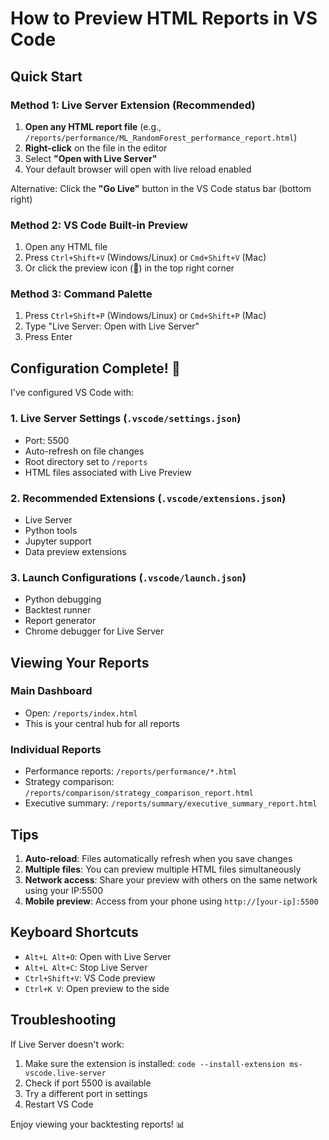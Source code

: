 # How to Preview HTML Reports in VS Code

## Quick Start

### Method 1: Live Server Extension (Recommended)
1. **Open any HTML report file** (e.g., `/reports/performance/ML_RandomForest_performance_report.html`)
2. **Right-click** on the file in the editor
3. Select **"Open with Live Server"**
4. Your default browser will open with live reload enabled

Alternative: Click the **"Go Live"** button in the VS Code status bar (bottom right)

### Method 2: VS Code Built-in Preview
1. Open any HTML file
2. Press `Ctrl+Shift+V` (Windows/Linux) or `Cmd+Shift+V` (Mac)
3. Or click the preview icon (📄) in the top right corner

### Method 3: Command Palette
1. Press `Ctrl+Shift+P` (Windows/Linux) or `Cmd+Shift+P` (Mac)
2. Type "Live Server: Open with Live Server"
3. Press Enter

## Configuration Complete! 🎉

I've configured VS Code with:

### 1. **Live Server Settings** (`.vscode/settings.json`)
- Port: 5500
- Auto-refresh on file changes
- Root directory set to `/reports`
- HTML files associated with Live Preview

### 2. **Recommended Extensions** (`.vscode/extensions.json`)
- Live Server
- Python tools
- Jupyter support
- Data preview extensions

### 3. **Launch Configurations** (`.vscode/launch.json`)
- Python debugging
- Backtest runner
- Report generator
- Chrome debugger for Live Server

## Viewing Your Reports

### Main Dashboard
- Open: `/reports/index.html`
- This is your central hub for all reports

### Individual Reports
- Performance reports: `/reports/performance/*.html`
- Strategy comparison: `/reports/comparison/strategy_comparison_report.html`
- Executive summary: `/reports/summary/executive_summary_report.html`

## Tips

1. **Auto-reload**: Files automatically refresh when you save changes
2. **Multiple files**: You can preview multiple HTML files simultaneously
3. **Network access**: Share your preview with others on the same network using your IP:5500
4. **Mobile preview**: Access from your phone using `http://[your-ip]:5500`

## Keyboard Shortcuts

- `Alt+L Alt+O`: Open with Live Server
- `Alt+L Alt+C`: Stop Live Server
- `Ctrl+Shift+V`: VS Code preview
- `Ctrl+K V`: Open preview to the side

## Troubleshooting

If Live Server doesn't work:
1. Make sure the extension is installed: `code --install-extension ms-vscode.live-server`
2. Check if port 5500 is available
3. Try a different port in settings
4. Restart VS Code

Enjoy viewing your backtesting reports! 📊